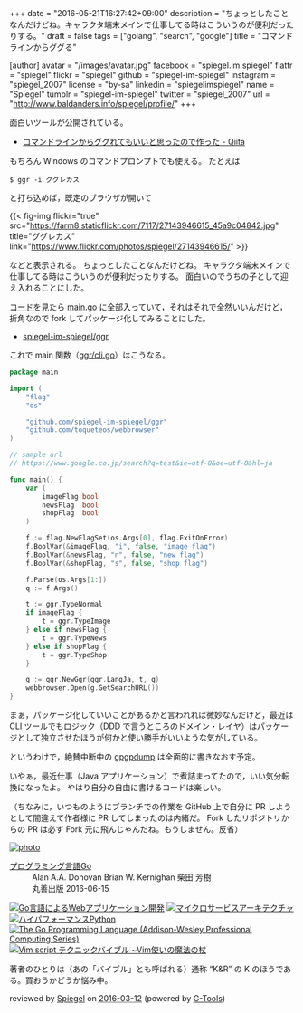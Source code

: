 +++
date = "2016-05-21T16:27:42+09:00"
description = "ちょっとしたことなんだけどね。キャラクタ端末メインで仕事してる時はこういうのが便利だったりする。"
draft = false
tags = ["golang", "search", "google"]
title = "コマンドラインからググる"

[author]
  avatar = "/images/avatar.jpg"
  facebook = "spiegel.im.spiegel"
  flattr = "spiegel"
  flickr = "spiegel"
  github = "spiegel-im-spiegel"
  instagram = "spiegel_2007"
  license = "by-sa"
  linkedin = "spiegelimspiegel"
  name = "Spiegel"
  tumblr = "spiegel-im-spiegel"
  twitter = "spiegel_2007"
  url = "http://www.baldanders.info/spiegel/profile/"
+++

面白いツールが公開されている。

- [コマンドラインからググれてもいいと思ったので作った - Qiita](http://qiita.com/ieee0824/items/13435fc6de5f22cdb2f4)

もちろん Windows のコマンドプロンプトでも使える。
たとえば

```text
$ ggr -i ググレカス
```

と打ち込めば，既定のブラウザが開いて

{{< fig-img flickr="true" src="https://farm8.staticflickr.com/7117/27143946615_45a9c04842.jpg" title="ググレカス" link="https://www.flickr.com/photos/spiegel/27143946615/" >}}

などと表示される。
ちょっとしたことなんだけどね。
キャラクタ端末メインで仕事してる時はこういうのが便利だったりする。
面白いのでうちの子として迎え入れることにした。

[コード](https://github.com/ieee0824/ggr)を見たら [main.go](https://github.com/ieee0824/ggr/blob/master/main.go) に全部入っていて，それはそれで全然いいんだけど，折角なので fork してパッケージ化してみることにした。

- [spiegel-im-spiegel/ggr](https://github.com/spiegel-im-spiegel/ggr)

これで main 関数（[ggr/cli.go](https://github.com/spiegel-im-spiegel/ggr/blob/master/ggr/cli.go)）はこうなる。

```go
package main

import (
	"flag"
	"os"

	"github.com/spiegel-im-spiegel/ggr"
	"github.com/toqueteos/webbrowser"
)

// sample url
// https://www.google.co.jp/search?q=test&ie=utf-8&oe=utf-8&hl=ja

func main() {
	var (
		imageFlag bool
		newsFlag  bool
		shopFlag  bool
	)

	f := flag.NewFlagSet(os.Args[0], flag.ExitOnError)
	f.BoolVar(&imageFlag, "i", false, "image flag")
	f.BoolVar(&newsFlag, "n", false, "new flag")
	f.BoolVar(&shopFlag, "s", false, "shop flag")

	f.Parse(os.Args[1:])
	q := f.Args()

	t := ggr.TypeNormal
	if imageFlag {
		t = ggr.TypeImage
	} else if newsFlag {
		t = ggr.TypeNews
	} else if shopFlag {
		t = ggr.TypeShop
	}

	g := ggr.NewGgr(ggr.LangJa, t, q)
	webbrowser.Open(g.GetSearchURL())
}
```

まぁ，パッケージ化していいことがあるかと言われれば微妙なんだけど，最近は CLI ツールでもロジック（DDD で言うところのドメイン・レイヤ）はパッケージとして独立させたほうが何かと使い勝手がいいような気がしている。

というわけで，絶賛中断中の [gpgpdump](https://github.com/spiegel-im-spiegel/gpgpdump) は全面的に書きなおす予定。

いやぁ，最近仕事（Java アプリケーション）で煮詰まってたので，いい気分転換になったよ。
やはり自分の自由に書けるコードは楽しい。

（ちなみに，いつものようにブランチでの作業を GitHub 上で自分に PR しようとして間違えて作者様に PR してしまったのは内緒だ。 Fork したリポジトリからの PR は必ず Fork 元に飛んじゃんだね。もうしません。反省）

<div class="hreview" ><a class="item url" href="http://www.amazon.co.jp/exec/obidos/ASIN/4621300253/baldandersinf-22/"><img src="http://ecx.images-amazon.com/images/I/41aCueik45L._SL160_.jpg" alt="photo" class="photo"  /></a><dl ><dt class="fn"><a class="item url" href="http://www.amazon.co.jp/exec/obidos/ASIN/4621300253/baldandersinf-22/">プログラミング言語Go</a></dt><dd>Alan A.A. Donovan Brian W. Kernighan 柴田 芳樹 </dd><dd>丸善出版 2016-06-15</dd></dl><p class="similar"><a href="http://www.amazon.co.jp/exec/obidos/ASIN/4873117526/baldandersinf-22/" target="_top"><img src="http://images.amazon.com/images/P/4873117526.09._SCTHUMBZZZ_.jpg"  alt="Go言語によるWebアプリケーション開発"  /></a> <a href="http://www.amazon.co.jp/exec/obidos/ASIN/4873117607/baldandersinf-22/" target="_top"><img src="http://images.amazon.com/images/P/4873117607.09._SCTHUMBZZZ_.jpg"  alt="マイクロサービスアーキテクチャ"  /></a> <a href="http://www.amazon.co.jp/exec/obidos/ASIN/4873117402/baldandersinf-22/" target="_top"><img src="http://images.amazon.com/images/P/4873117402.09._SCTHUMBZZZ_.jpg"  alt="ハイパフォーマンスPython"  /></a> <a href="http://www.amazon.co.jp/exec/obidos/ASIN/0134190440/baldandersinf-22/" target="_top"><img src="http://images.amazon.com/images/P/0134190440.09._SCTHUMBZZZ_.jpg"  alt="The Go Programming Language (Addison-Wesley Professional Computing Series)"  /></a> <a href="http://www.amazon.co.jp/exec/obidos/ASIN/4774166340/baldandersinf-22/" target="_top"><img src="http://images.amazon.com/images/P/4774166340.09._SCTHUMBZZZ_.jpg"  alt="Vim script テクニックバイブル ~Vim使いの魔法の杖"  /></a> </p>
<p class="description">著者のひとりは（あの「バイブル」とも呼ばれる）通称 “K&amp;R” の K のほうである。買おうかどうか悩み中。</p>
<p class="gtools" >reviewed by <a href='#maker' class='reviewer'>Spiegel</a> on <abbr class="dtreviewed" title="2016-03-12">2016-03-12</abbr> (powered by <a href="http://www.goodpic.com/mt/aws/index.html" >G-Tools</a>)</p>
</div>
